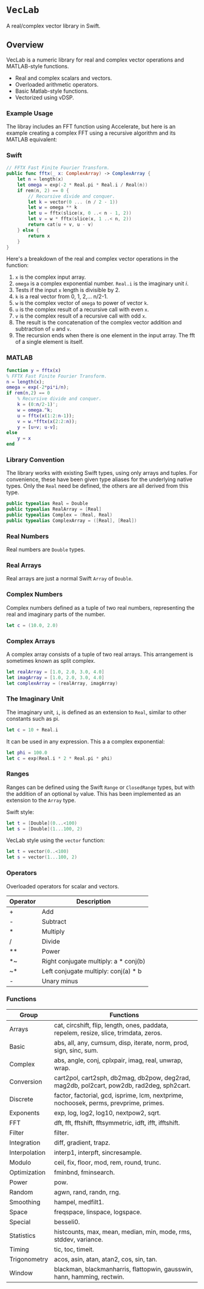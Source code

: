 # ``VecLab``

A real/complex vector library in Swift.

## Overview

VecLab is a numeric library for real and complex vector operations and MATLAB-style functions.

- Real and complex scalars and vectors.
- Overloaded arithmetic operators.
- Basic Matlab-style functions.
- Vectorized using vDSP.

### Example Usage

The libray includes an FFT function using Accelerate, but here is an example creating a complex FFT using a recursive algorithm and its MATLAB equivalent:

### Swift

```swift
// FFTX Fast Finite Fourier Transform.
public func fftx(_ x: ComplexArray) -> ComplexArray {
    let n = length(x) 
    let omega = exp(-2 * Real.pi * Real.i / Real(n))
    if rem(n, 2) == 0 {
        // Recursive divide and conquer.
        let k = vector(0 ... (n / 2 - 1))
        let w = omega ** k
        let u = fftx(slice(x, 0 ..< n - 1, 2))
        let v = w * fftx(slice(x, 1 ..< n, 2))
        return cat(u + v, u - v)
    } else {
        return x
    }
}
```
Here's a breakdown of the real and complex vector operations in the function:

1. `x` is the complex input array.
2. `omega` is a complex exponential number. `Real.i` is the imaginary unit *i*.
3. Tests if the input `x` length is divisible by 2.
4. `k` is a real vector from 0, 1, 2,... n/2-1.
5. `w` is the complex vector of `omega` to power of vector `k`.
6. `u` is the complex result of a recursive call with even `x`.
7. `v` is the complex result of a recursive call with odd `x`.
8. The result is the concatenation of the complex vector addition and subtraction of `u` and `v`.
9. The recursion ends when there is one element in the input array. The fft of a single element is itself.

### MATLAB

```matlab
function y = fftx(x)
% FFTX Fast Finite Fourier Transform.
n = length(x);
omega = exp(-2*pi*i/n);
if rem(n,2) == 0
    % Recursive divide and conquer.
    k = (0:n/2-1)';
    w = omega.^k;
    u = fftx(x(1:2:n-1));
    v = w.*fftx(x(2:2:n));
    y = [u+v; u-v];
else
    y = x
end
```

### Library Convention

The library works with existing Swift types, using only arrays and tuples. For convenience, these have been given type aliases for the underlying native types. Only the `Real` need be defined, the others are all derived from this type.

```swift
public typealias Real = Double
public typealias RealArray = [Real]
public typealias Complex = (Real, Real)
public typealias ComplexArray = ([Real], [Real])
```

### Real Numbers

Real numbers are `Double` types.

### Real Arrays

Real arrays are just a normal Swift `Array` of `Double`.

### Complex Numbers

Complex numbers defined as a tuple of two real numbers, representing the real and imaginary parts of the number. 

```swift
let c = (10.0, 2.0)
```
### Complex Arrays

A complex array consists of a tuple of two real arrays. This arrangement is sometimes known as split complex. 

```swift
let realArray = [1.0, 2.0, 3.0, 4.0]
let imagArray = [1.0, 2.0, 3.0, 4.0]
let complexArray = (realArray, imagArray)
```

### The Imaginary Unit

The imaginary unit, `i`, is defined as an extension to `Real`, similar to other constants such as pi.

```swift
let c = 10 + Real.i
```
It can be used in any expression. This a a complex exponential:

```swift
let phi = 100.0
let c = exp(Real.i * 2 * Real.pi * phi)
```

### Ranges

Ranges can be defined using the Swift `Range` or `ClosedRange` types, but with the addition of an optional `by` value. This has been implemented as an extension to the `Array` type.

Swift style:

```swift
let t = [Double](0...<100)
let s = [Double](1...100, 2)
```

VecLab style using the `vector` function:

```swift
let t = vector(0..<100)
let s = vector(1...100, 2)
```

### Operators

Overloaded operators for scalar and vectors.

|Operator|Description|
|---|---|
|+| Add|
|-| Subtract|
|\*| Multiply|
|/| Divide|
|\*\*| Power|
|\*~|Right conjugate multiply: a \* conj(b)|
|~\*|Left conjugate multiply: conj(a) \* b|
| - |Unary minus|

### Functions

|Group|Functions|
|---|---|
|Arrays|cat, circshift, flip, length, ones, paddata, repelem, resize, slice, trimdata, zeros.|
|Basic| abs, all, any, cumsum, disp, iterate, norm, prod, sign, sinc, sum.|
|Complex| abs, angle, conj, cplxpair, imag, real, unwrap, wrap.|
|Conversion| cart2pol, cart2sph, db2mag, db2pow, deg2rad, mag2db, pol2cart, pow2db, rad2deg, sph2cart.|
|Discrete| factor, factorial, gcd, isprime, lcm, nextprime, nochoosek, perms, prevprime, primes.|
|Exponents| exp, log, log2, log10, nextpow2, sqrt.|
|FFT| dft, fft, fftshift, fftsymmetric, idft, ifft, ifftshift.|
|Filter| filter.|
|Integration| diff, gradient, trapz.|
|Interpolation| interp1, interpft, sincresample.|
|Modulo| ceil, fix, floor, mod, rem, round, trunc.|
|Optimization| fminbnd, fminsearch.|
|Power| pow.|
|Random| agwn, rand, randn, rng.|
|Smoothing| hampel, medfilt1.|
|Space| freqspace, linspace, logspace.|
|Special| besseli0.|
|Statistics| histcounts, max, mean, median, min, mode, rms, stddev, variance.|
|Timing| tic, toc, timeit.|
|Trigonometry| acos, asin, atan, atan2, cos, sin, tan.|
|Window| blackman, blackmanharris, flattopwin, gausswin, hann, hamming, rectwin.|
